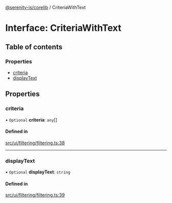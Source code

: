 [@serenity-is/corelib](../README.md) / CriteriaWithText

# Interface: CriteriaWithText

## Table of contents

### Properties

- [criteria](CriteriaWithText.md#criteria)
- [displayText](CriteriaWithText.md#displaytext)

## Properties

### criteria

• `Optional` **criteria**: `any`[]

#### Defined in

[src/ui/filtering/filtering.ts:38](https://github.com/serenity-is/serenity/blob/master/packages/corelib/src/ui/filtering/filtering.ts#L38)

___

### displayText

• `Optional` **displayText**: `string`

#### Defined in

[src/ui/filtering/filtering.ts:39](https://github.com/serenity-is/serenity/blob/master/packages/corelib/src/ui/filtering/filtering.ts#L39)

